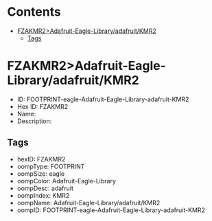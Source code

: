 



Contents
========

* [FZAKMR2>Adafruit-Eagle-Library/adafruit/KMR2](#fzakmr2adafruit-eagle-libraryadafruitkmr2)
	* [Tags](#tags)

# FZAKMR2>Adafruit-Eagle-Library/adafruit/KMR2

- ID: FOOTPRINT-eagle-Adafruit-Eagle-Library-adafruit-KMR2
- Hex ID: FZAKMR2
- Name: 
- Description: 

## Tags

- hexID: FZAKMR2
- oompType: FOOTPRINT
- oompSize: eagle
- oompColor: Adafruit-Eagle-Library
- oompDesc: adafruit
- oompIndex: KMR2
- oompName: Adafruit-Eagle-Library/adafruit/KMR2
- oompID: FOOTPRINT-eagle-Adafruit-Eagle-Library-adafruit-KMR2
